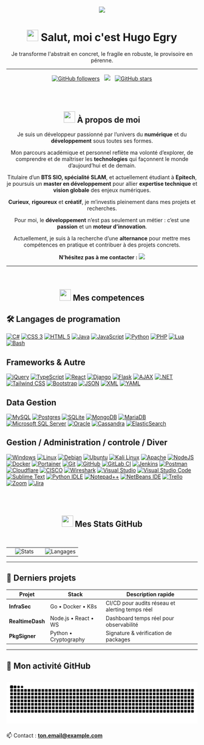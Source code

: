 <!--
[![Twitter Follow](https://img.shields.io/twitter/follow/rishikagupta__?style=social)](https://twitter.com/Rishika5000)
[![YouTube Channel Views](https://img.shields.io/youtube/channel/views/UCKTBOLj2igRhsYX1RGdV0ww?style=social)](https://www.youtube.com/channel/UCKTBOLj2igRhsYX1RGdV0ww)
-->
<h2 align="center"><img src="https://user-images.githubusercontent.com/39955420/147578199-56632b69-b3e8-4d9f-97e2-f046a1c2cba0.gif"></h2>
<h1 align="center"><img src="https://user-images.githubusercontent.com/39955420/147578264-bae0526c-028a-49d2-8af8-d08bb4edbd2a.gif" height="30" width="30"> Salut, moi c'est Hugo Egry</h1>
<p align="center">Je transforme l'abstrait en concret, le fragile en robuste, le provisoire en pérenne.</p>

---
<p align="center">
  <!-- GitHub followers -->
  <a href="https://github.com/hugoegry"><img src="https://img.shields.io/github/followers/hugoegry?style=social" alt="GitHub followers"></a>
  &nbsp;
  <!--mail-->
  <a href="mailto:hugo.egry@epitech.eu"><img src="https://img.shields.io/badge/Email-hugo.egry@epitech.eu-blue?style=social&logo=gmail"></a> <!--@ = maildotru-->
  &nbsp;
  <!-- Repo stars -->
  <a href="https://github.com/rishikagupta2468?tab=stars"><img src="https://img.shields.io/github/stars/hugoegry?style=social" alt="GitHub stars"></a>
</p>
<br><br>
<h2 align="center"><img src="https://images.emojiterra.com/google/noto-emoji/animated-emoji/1f680.gif" height="30" width="30"> À propos de moi</h2>

<p align="center">
Je suis un développeur passionné par l’univers du <strong>numérique</strong> et du <strong>développement</strong> sous toutes ses formes.
</p>

<p align="center">
Mon parcours académique et personnel reflète ma volonté d’explorer, de comprendre et de maîtriser les <strong>technologies</strong> qui façonnent le monde d’aujourd’hui et de demain.
</p>

<p align="center">
Titulaire d’un <strong>BTS SIO, spécialité SLAM</strong>, et actuellement étudiant à <strong>Epitech</strong>, je poursuis un <strong>master en développement</strong> pour allier <strong>expertise technique</strong> et <strong>vision globale</strong> des enjeux numériques.
</p>

<p align="center">
<strong>Curieux</strong>, <strong>rigoureux</strong> et <strong>créatif</strong>, je m’investis pleinement dans mes projets et recherches.
</p>

<p align="center">
Pour moi, le <strong>développement</strong> n’est pas seulement un métier : c’est une <strong>passion</strong> et un <strong>moteur d’innovation</strong>.
</p>

<p align="center">
Actuellement, je suis à la recherche d’une <strong>alternance</strong> pour mettre mes compétences en pratique et contribuer à des projets concrets.
</p>

<p align="center"><strong>N’hésitez pas à me contacter :</strong>  <a href="mailto:hugo.egry@epitech.eu"><img src="https://img.shields.io/badge/Email-hugo.egry@epitech.eu-blue?style=social&logo=gmail"></a></p>


---

<br>
<h2 align="center"><img src="https://cdn-icons-gif.flaticon.com/17122/17122378.gif" height="30" width="30"> Mes competences</h2>

## 🛠️ Langages de programation
[![C#](https://custom-icon-badges.demolab.com/badge/C%23-%270065.svg?logo=cshrp&logoColor=white)](#)
[![CSS 3](https://img.shields.io/badge/CSS%203-%231572B6.svg?&logo=css&logoColor=white)](#)
[![HTML 5](https://img.shields.io/badge/HTML%205-%23E34F26.svg?&logo=html5&logoColor=white)](#)
[![Java](https://img.shields.io/badge/JAVA-%23ED8B00.svg?&logo=openjdk&logoColor=white)](#)
[![JavaScript](https://img.shields.io/badge/Java%20Script-%23323330.svg?&logo=javascript&logoColor=%23F7DF1E)](#)
[![Python](https://img.shields.io/badge/Python-3776AB?&logo=python&logoColor=white)](#)
[![PHP](https://img.shields.io/badge/PHP-%23777BB4.svg?&logo=php&logoColor=white)](#)
[![Lua](https://img.shields.io/badge/LUA-2C2D72?&logo=lua&logoColor=white)](#)
[![Bash](https://img.shields.io/badge/Bash-4EAA25?logo=gnubash&logoColor=fff)](#)

## Frameworks & Autre
[![jQuery](https://img.shields.io/badge/jquery-%230769AD.svg?&logo=jquery&logoColor=white)](#)
[![TypeScript](https://img.shields.io/badge/Type%20Script-3178C6?logo=typescript&logoColor=fff)](#)
[![React](https://img.shields.io/badge/React-20232A?&logo=react&logoColor=61DAFB)](#)
[![Django](https://img.shields.io/badge/Django-092E20?&logo=django&logoColor=white)](#)
[![Flask](https://img.shields.io/badge/Flask-000000?&logo=flask&logoColor=white)](#)
[![AJAX](https://img.shields.io/badge/AJAX-0058CC?&logo=Mattermost&logoColor=white)](#)
[![.NET](https://img.shields.io/badge/.NET-512BD4?logo=dotnet&logoColor=fff)](#)
[![Tailwind CSS](https://img.shields.io/badge/Tailwind%20CSS-%2338B2AC.svg?logo=tailwind-css&logoColor=white)](#)
[![Bootstrap](https://img.shields.io/badge/Bootstrap-7952B3?logo=bootstrap&logoColor=fff)](#)
[![JSON](https://img.shields.io/badge/JSON-000?logo=json&logoColor=fff)](#)
[![XML](https://img.shields.io/badge/XML-767C52?logo=xml&logoColor=fff)](#)
[![YAML](https://img.shields.io/badge/YAML-CB171E?logo=yaml&logoColor=fff)](#)

## Data Gestion
[![MySQL](https://img.shields.io/badge/MySQL-4479A1?logo=mysql&logoColor=fff)](#)
[![Postgres](https://img.shields.io/badge/Postgres-%23316192.svg?logo=postgresql&logoColor=white)](#)
[![SQLite](https://img.shields.io/badge/SQLite-%2307405e.svg?logo=sqlite&logoColor=white)](#)
[![MongoDB](https://img.shields.io/badge/MongoDB-%234ea94b.svg?logo=mongodb&logoColor=white)](#)
[![MariaDB](https://img.shields.io/badge/MariaDB-003545?logo=mariadb&logoColor=white)](#)
[![Microsoft SQL Server](https://custom-icon-badges.demolab.com/badge/Microsoft%20SQL%20Server-CC2927?logo=mssqlserver-white&logoColor=white)](#)
[![Oracle](https://custom-icon-badges.demolab.com/badge/Oracle-F80000?logo=oracle&logoColor=fff)](#)
[![Cassandra](https://img.shields.io/badge/Cassandra-%231287B1.svg?logo=apache-cassandra&logoColor=white)](#)
[![ElasticSearch](https://img.shields.io/badge/Elastic%20Search-005571?&logo=elastic&logoColor=white)](#)

## Gestion / Administration / controle / Diver
[![Windows](https://custom-icon-badges.demolab.com/badge/Windows-0078D6?logo=windows11&logoColor=white)](#)
[![Linux](https://img.shields.io/badge/Linux-FCC624?logo=linux&logoColor=black)](#)
[![Debian](https://img.shields.io/badge/Debian-A81D33?logo=debian&logoColor=fff)](#)
[![Ubuntu](https://img.shields.io/badge/Ubuntu-E95420?logo=ubuntu&logoColor=white)](#)
[![Kali Linux](https://img.shields.io/badge/Kali%20Linux-557C94?logo=kalilinux&logoColor=fff)](#)
[![Apache](https://img.shields.io/badge/Apache-A80002?&logo=apache&logoColor=white)](#)
[![NodeJS](https://img.shields.io/badge/node.js-6DA55F?&logo=node.js&logoColor=white)](#)
[![Docker](https://img.shields.io/badge/Docker-2496ED?&logo=docker&logoColor=white)](#)
[![Portainer](https://img.shields.io/badge/Portainer-13B8F1?&logo=portainer&logoColor=white)](#)
[![Git](https://img.shields.io/badge/Git-F05032?logo=git&logoColor=fff)](#)
[![GitHub](https://img.shields.io/badge/GitHub-181717?&logo=github&logoColor=white)](#)
[![GitLab CI](https://img.shields.io/badge/GitLab%20CI-FC6D26?logo=gitlab&logoColor=fff)](#)
[![Jenkins](https://img.shields.io/badge/Jenkins-D24939?&logo=jenkins&logoColor=white)](#)
[![Postman](https://img.shields.io/badge/Postman-FF6C37?logo=postman&logoColor=white)](#)
[![Cloudflare](https://img.shields.io/badge/Cloudflare-F38020?logo=Cloudflare&logoColor=white)](#)
[![CISCO](https://img.shields.io/badge/CISCO-1BA0D7?&logo=cisco&logoColor=white)](#)
[![Wireshark](https://img.shields.io/badge/Wireshark-1679A7?&logo=Wireshark&logoColor=white)](#)
[![Visual Studio](https://custom-icon-badges.demolab.com/badge/Visual%20Studio-5C2D91.svg?&logo=visualstudio&logoColor=white)](#)
[![Visual Studio Code](https://custom-icon-badges.demolab.com/badge/Visual%20Studio%20Code-0078d7.svg?logo=vsc&logoColor=white)](#)
[![Sublime Text](https://img.shields.io/badge/Sublime%20Text-%23575757.svg?logo=sublime-text&logoColor=important)](#)
[![Python IDLE](https://img.shields.io/badge/Python%20IDLE-3776AB?logo=python&logoColor=fff)](#)
[![Notepad++](https://img.shields.io/badge/Notepad++-90E59A.svg?&logo=notepad%2b%2b&logoColor=black)](#)
[![NetBeans IDE](https://img.shields.io/badge/NetBeans%20IDE-1B6AC6.svg?logo=apache-netbeans-ide&logoColor=white)](#)
[![Trello](https://img.shields.io/badge/Trello-0052CC?logo=trello&logoColor=fff)](#)
[![Zoom](https://img.shields.io/badge/Zoom-2D8CFF?logo=zoom&logoColor=white)](#)
[![Jira](https://img.shields.io/badge/Jira-0052CC?logo=jira&logoColor=white)](#)

<br><br>
<h2 align="center"><img src="https://media4.giphy.com/media/v1.Y2lkPTZjMDliOTUyMndjc2pyNDN3dGw1ZTdjY3psOHB2MHZxZ2lma2UwdGpyeHo5dXhhdSZlcD12MV9naWZzX3NlYXJjaCZjdD1n/TJP7EH5i1fB2rKeWbf/200w.gif" height="30" width="30"> Mes Stats GitHub</h2>
<br>

<table align="center" width="100%">
  <tr>
    <td align="center" width="50%">
      <img src="https://github-readme-stats-kohl-nu-80.vercel.app/api?username=hugoegry&show_icons=true&count_private=true&theme=radical&border_radius=25&width=800" alt="Stats" width="100%">
    </td>
    <td align="center" width="50%">
      <img src="https://github-readme-stats-kohl-nu-80.vercel.app/api/top-langs/?username=hugoegry&layout=compact&count_private=true&theme=radical&border_radius=25&width=800" alt="Langages" width="100%">
    </td>
  </tr>
</table>





<!--
<strong>JavaScript</strong> (85%)  
<svg width="100%" height="14">
  <rect width="100%" height="14" fill="#e9eef5" rx="7"/>
  <rect width="85%" height="14" fill="#f7df1e" rx="7"/>
</svg>
<sub>Frameworks: React, Next.js, Node.js</sub>  

<strong>Python</strong> (80%)  
<svg width="100%" height="14">
  <rect width="100%" height="14" fill="#e9eef5" rx="7"/>
  <rect width="80%" height="14" fill="#3572A5" rx="7"/>
</svg>
<sub>Frameworks: Django, Flask, FastAPI</sub>  

<strong>Go</strong> (70%)  
<svg width="100%" height="14">
  <rect width="100%" height="14" fill="#e9eef5" rx="7"/>
  <rect width="70%" height="14" fill="#00ADD8" rx="7"/>
</svg>
<sub>Frameworks: Gin, Echo</sub>  

<strong>Rust</strong> (55%)  
<svg width="100%" height="14">
  <rect width="100%" height="14" fill="#e9eef5" rx="7"/>
  <rect width="55%" height="14" fill="#dea584" rx="7"/>
</svg>
<sub>Frameworks: Actix, Tokio</sub>  -->

---

## 📂 Derniers projets

| Projet       | Stack                  | Description rapide |
|--------------|------------------------|--------------------|
| **InfraSec** | Go • Docker • K8s      | CI/CD pour audits réseau et alerting temps réel |
| **RealtimeDash** | Node.js • React • WS | Dashboard temps réel pour observabilité |
| **PkgSigner** | Python • Cryptography | Signature & vérification de packages |

---

<!--
## 📈 Tech Stack

---
-->

## 🐍 Mon activité GitHub

![Snake animation](https://github.com/SKH1995/SKH1995/blob/output/github-contribution-grid-snake.svg)
---

📫 Contact : **ton.email@example.com**
